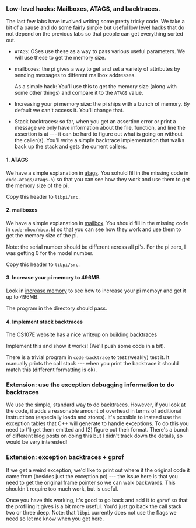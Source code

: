 ### Low-level hacks: Mailboxes, ATAGS, and backtraces.

The last few labs have involved writing some pretty tricky code.  We take
a bit of a pause and do some fairly simple but useful low level hacks
that do not depend on the previous labs so that people can get everything
sorted out.

  - `ATAGS`: OSes use these as a way to pass various useful parameters.
    We will use these to get the memory size.

  - mailboxes: the pi gives a way to get and set a variety of attributes by
    sending messages to  different mailbox addresses.  

    As a simple hack: You'll use this to get the memory size (along with
    some other things) and compare it to the `ATAGS` value.

  - Increasing your pi memory size: the pi ships with a bunch of memory.  By
    default we can't access it.   You'll change that.

  - Stack backtraces: so far, when you get an assertion error or print a message
    we only have information about the file, function, and line the assertion
    is at --- it can be hard to figure out what is going on without the 
    caller(s).  You'll write a simple backtrace implementation that walks
    back up the stack and gets the current callers.

#### 1. ATAGS

We have a simple explanation in [atags](code-atags/README.md).  You sohuld
fill in the missing code in `code-atags/atags.h`) so that you can see how
they work and use them to get the memory size of the pi.

Copy this header to `libpi/src`.

#### 2. mailboxes

We have a simple explanation in [mailbox](code-mbox/README.md).
You should fill in the missing code in `code-mbox/mbox.h`) so that you
can see how they work and use them to get the memory size of the pi.


Note: the serial number should be different across all pi's.  For the pi zero, I was
getting 0 for the model number.

Copy this header to `libpi/src`.

#### 3. Increase your pi memory to 496MB

Look in [increase memory](increase-mem/README.md) to see how to 
increase your pi memoyr and get it up to 496MB.

The program in the directory should pass.

#### 4. Implement stack backtraces

The CS107E website has a nice writeup on 
[building backtraces](http://cs107e.github.io/assignments/assign4/)

Implement this and show it works!  (We'll push some code in a bit).

There is a trivial program in `code-backtrace` to test (weakly) test it.
It manually prints the call stack --- when you print the backtrace it
should match this (different formatting is ok).

### Extension: use the exception debugging information to do backtraces

We use the simple, standard way to do backtraces.  However, if you
look at the code, it adds a reasonable amount of overhead in terms of
additional instructions (especially loads and stores).  It's possible
to instead use the exception tables that C++ will generate to handle 
exceptions.  To do this you need to (1) get them emitted and (2) figure
out their format.  There's a bunch of different blog posts on doing this
but I didn't track down the details, so would be very interested!

### Extension: exception backtraces + gprof

If we get a weird exception, we'd like to print out where it the original
code it came from (besides just the exception pc) --- the issue here is
that you need to get the original frame pointer so we can walk backwards.
This shouldn't require too much work, but is useful.

Once you have this working, it's good to go back and add it to `gprof`
so that the profiling it gives is a bit more useful.   You'd just go
back the call stack two or three deep.  Note: that `libpi` currently
does not use the flags we need so let me know when you get here.
